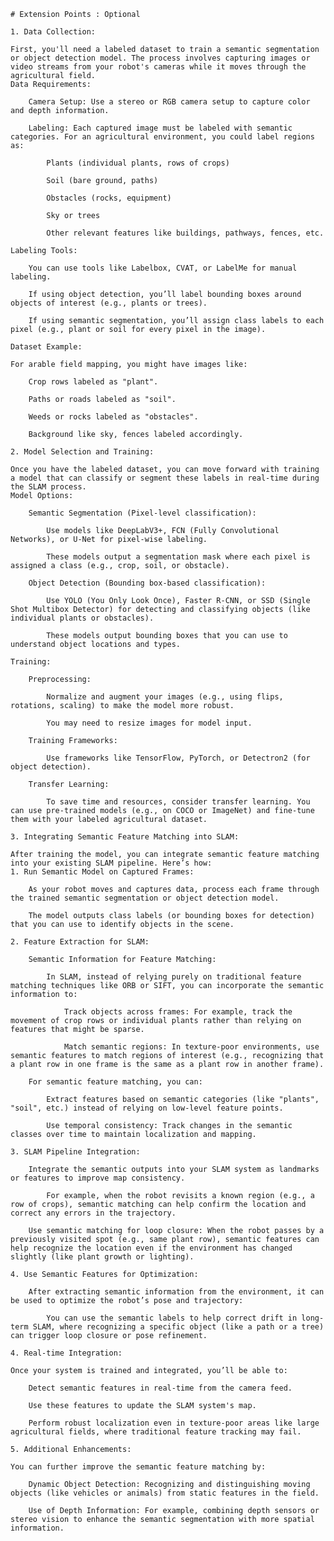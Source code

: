     # Extension Points : Optional

    1. Data Collection:

    First, you'll need a labeled dataset to train a semantic segmentation or object detection model. The process involves capturing images or video streams from your robot's cameras while it moves through the agricultural field.
    Data Requirements:

        Camera Setup: Use a stereo or RGB camera setup to capture color and depth information.

        Labeling: Each captured image must be labeled with semantic categories. For an agricultural environment, you could label regions as:

            Plants (individual plants, rows of crops)

            Soil (bare ground, paths)

            Obstacles (rocks, equipment)

            Sky or trees

            Other relevant features like buildings, pathways, fences, etc.

    Labeling Tools:

        You can use tools like Labelbox, CVAT, or LabelMe for manual labeling.

        If using object detection, you’ll label bounding boxes around objects of interest (e.g., plants or trees).

        If using semantic segmentation, you’ll assign class labels to each pixel (e.g., plant or soil for every pixel in the image).

    Dataset Example:

    For arable field mapping, you might have images like:

        Crop rows labeled as "plant".

        Paths or roads labeled as "soil".

        Weeds or rocks labeled as "obstacles".

        Background like sky, fences labeled accordingly.

    2. Model Selection and Training:

    Once you have the labeled dataset, you can move forward with training a model that can classify or segment these labels in real-time during the SLAM process.
    Model Options:

        Semantic Segmentation (Pixel-level classification):

            Use models like DeepLabV3+, FCN (Fully Convolutional Networks), or U-Net for pixel-wise labeling.

            These models output a segmentation mask where each pixel is assigned a class (e.g., crop, soil, or obstacle).

        Object Detection (Bounding box-based classification):

            Use YOLO (You Only Look Once), Faster R-CNN, or SSD (Single Shot Multibox Detector) for detecting and classifying objects (like individual plants or obstacles).

            These models output bounding boxes that you can use to understand object locations and types.

    Training:

        Preprocessing:

            Normalize and augment your images (e.g., using flips, rotations, scaling) to make the model more robust.

            You may need to resize images for model input.

        Training Frameworks:

            Use frameworks like TensorFlow, PyTorch, or Detectron2 (for object detection).

        Transfer Learning:

            To save time and resources, consider transfer learning. You can use pre-trained models (e.g., on COCO or ImageNet) and fine-tune them with your labeled agricultural dataset.

    3. Integrating Semantic Feature Matching into SLAM:

    After training the model, you can integrate semantic feature matching into your existing SLAM pipeline. Here’s how:
    1. Run Semantic Model on Captured Frames:

        As your robot moves and captures data, process each frame through the trained semantic segmentation or object detection model.

        The model outputs class labels (or bounding boxes for detection) that you can use to identify objects in the scene.

    2. Feature Extraction for SLAM:

        Semantic Information for Feature Matching:

            In SLAM, instead of relying purely on traditional feature matching techniques like ORB or SIFT, you can incorporate the semantic information to:

                Track objects across frames: For example, track the movement of crop rows or individual plants rather than relying on features that might be sparse.

                Match semantic regions: In texture-poor environments, use semantic features to match regions of interest (e.g., recognizing that a plant row in one frame is the same as a plant row in another frame).

        For semantic feature matching, you can:

            Extract features based on semantic categories (like "plants", "soil", etc.) instead of relying on low-level feature points.

            Use temporal consistency: Track changes in the semantic classes over time to maintain localization and mapping.

    3. SLAM Pipeline Integration:

        Integrate the semantic outputs into your SLAM system as landmarks or features to improve map consistency.

            For example, when the robot revisits a known region (e.g., a row of crops), semantic matching can help confirm the location and correct any errors in the trajectory.

        Use semantic matching for loop closure: When the robot passes by a previously visited spot (e.g., same plant row), semantic features can help recognize the location even if the environment has changed slightly (like plant growth or lighting).

    4. Use Semantic Features for Optimization:

        After extracting semantic information from the environment, it can be used to optimize the robot’s pose and trajectory:

            You can use the semantic labels to help correct drift in long-term SLAM, where recognizing a specific object (like a path or a tree) can trigger loop closure or pose refinement.

    4. Real-time Integration:

    Once your system is trained and integrated, you’ll be able to:

        Detect semantic features in real-time from the camera feed.

        Use these features to update the SLAM system's map.

        Perform robust localization even in texture-poor areas like large agricultural fields, where traditional feature tracking may fail.

    5. Additional Enhancements:

    You can further improve the semantic feature matching by:

        Dynamic Object Detection: Recognizing and distinguishing moving objects (like vehicles or animals) from static features in the field.

        Use of Depth Information: For example, combining depth sensors or stereo vision to enhance the semantic segmentation with more spatial information.